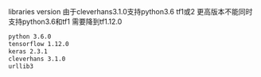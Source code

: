 libraries version
由于cleverhans3.1.0支持python3.6 tf1或2 更高版本不能同时支持python3.6和tf1 需要降到tf1.12.0
```tex
python 3.6.0
tensorflow 1.12.0
keras 2.3.1
cleverhans 3.1.0
urllib3
```

